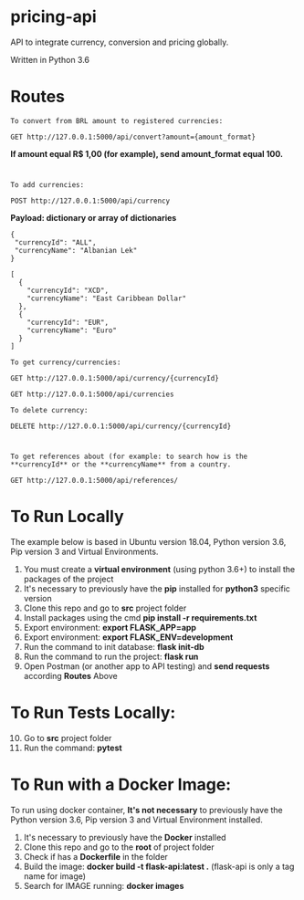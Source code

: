# pricing-api
API to integrate currency, conversion and pricing globally.

Written in Python 3.6

# Routes

`To convert from BRL amount to registered currencies:`
```
GET http://127.0.0.1:5000/api/convert?amount={amount_format}
```
**If amount equal R$ 1,00 (for example), send amount_format equal 100.**

#

`To add currencies:`

```
POST http://127.0.0.1:5000/api/currency
```

**Payload: dictionary or array of dictionaries**
```
{
 "currencyId": "ALL",
 "currencyName": "Albanian Lek"
}
```

```
[
  {
    "currencyId": "XCD",
    "currencyName": "East Caribbean Dollar"
  },
  {
    "currencyId": "EUR",
    "currencyName": "Euro"
  }
]
```


`To get currency/currencies:`

```
GET http://127.0.0.1:5000/api/currency/{currencyId}
```

```
GET http://127.0.0.1:5000/api/currencies
```
 
 
 `To delete currency:`

```
DELETE http://127.0.0.1:5000/api/currency/{currencyId}
```

#

`To get references about (for example: to search how is the **currencyId** or the **currencyName** from a country.`

```
GET http://127.0.0.1:5000/api/references/
```

# To Run Locally 

The example below is based in Ubuntu version 18.04, Python version 3.6, Pip version 3 and Virtual Environments.

1. You must create a **virtual environment** (using python 3.6+) to install the packages of the project
2. It's necessary to previously have the **pip** installed for **python3** specific version
3. Clone this repo and go to **src** project folder
4. Install packages using the cmd **pip install -r requirements.txt**
5. Export environment: **export FLASK_APP=app**
6. Export environment: **export FLASK_ENV=development**
7. Run the command to init database: **flask init-db**
8. Run the command to run the project: **flask run**
9. Open Postman (or another app to API testing) and **send requests** according **Routes** Above

# To Run Tests Locally:
10. Go to **src** project folder
11. Run the command: **pytest**

# To Run with a Docker Image:

To run using docker container, **It's not necessary** to previously have the Python version 3.6, Pip version 3 and Virtual Environment installed.


1. It's necessary to previously have the **Docker** installed
2. Clone this repo and go to the **root** of project folder
3. Check if has a **Dockerfile** in the folder
4. Build the image: **docker build -t flask-api:latest .** (flask-api is only a tag name for image)
5. Search for IMAGE running: **docker images**

